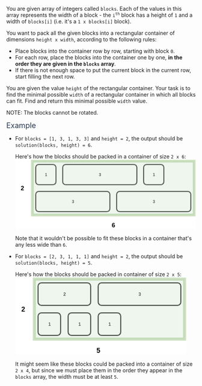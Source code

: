 <p>You are given array of integers called <code>blocks</code>. Each of the values in this array represents the width of a block - the <code>i<sup>th</sup></code> block has a height of <code>1</code> and a width of <code>blocks[i]</code> (i.e. it's a <code>1 x blocks[i]</code> block).</p>
<p>You want to pack all the given blocks into a rectangular container of dimensions <code>height x width</code>, according to the following rules:</p>
<ul>
<li>Place blocks into the container row by row, starting with block <code>0</code>.</li>
<li>For each row, place the blocks into the container one by one, <strong>in the order they are given in the <code>blocks</code> array</strong>.</li>
<li>If there is not enough space to put the current block in the current row, start filling the next row.</li>
</ul>
<p>You are given the value <code>height</code> of the rectangular container. Your task is to find the minimal possible <code>width</code> of a rectangular container in which all blocks can fit. Find and return this minimal possible <code>width</code> value.</p>
<p>NOTE: The blocks cannot be rotated.</p>
<p><span class="markdown--header" style="color:#2b3b52;font-size:1.4em">Example</span></p>
<ul>
<li>
<p>For <code>blocks = [1, 3, 1, 3, 3]</code> and <code>height = 2</code>, the output should be <code>solution(blocks, height) = 6</code>.</p>
<p>Here's how the blocks should be packed in a container of size <code>2 x 6</code>:<br>
<img src="https://github.com/palamarchukser/js-solutions/raw/master/static/exp1.png" alt=""></p>
<p>Note that it wouldn't be possible to fit these blocks in a container that's any less wide than <code>6</code>.</p>
</li>
<li>
<p>For <code>blocks = [2, 3, 1, 1, 1]</code> and <code>height = 2</code>, the output should be <code>solution(blocks, height) = 5</code>.</p>
<p>Here's how the blocks should be packed in container of size <code>2 x 5</code>:<br>
<img src="https://github.com/palamarchukser/js-solutions/raw/master/static/exp2.png" alt=""></p>
<p>It might seem like these blocks could be packed into a container of size <code>2 x 4</code>, but since we must place them in the order they appear in the <code>blocks</code> array, the width must be at least <code>5</code>.</p>
</li>
</ul>
